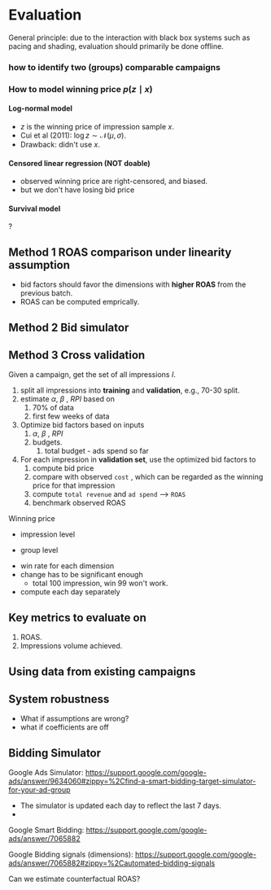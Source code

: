 # Evaluation	

General principle: due to the interaction with black box systems such as pacing and shading, evaluation should primarily be done offline. 



### how to identify two (groups) comparable campaigns







### How to model winning price $p(z\mid x)$

#### Log-normal model

* $z$ is the winning price of impression sample $x$.
* Cui et al (2011): $\log z\sim\mathcal{N}(\mu, \sigma)$.
* Drawback: didn't use $x$. 

#### Censored linear regression (NOT doable)

* observed winning price are right-censored, and biased. 
* but we don't have losing bid price

#### Survival model

?











## Method 1 ROAS comparison under linearity assumption

* bid factors should favor the dimensions with **higher ROAS** from the previous batch.
* ROAS can be computed emprically.



## Method 2 Bid simulator



## Method 3 Cross validation

Given a campaign, get the set of all impressions $I$. 

1. split all impressions into **training** and **validation**, e.g., 70-30 split.
2. estimate $\alpha$,  $\beta$ , $RPI$ based on 
   1. 70% of data
   2. first few weeks of data
3. Optimize bid factors based on inputs
   1. $\alpha$,  $\beta$ , $RPI$ 
   2. budgets. 
      1. total budget - ads spend so far
4. For each impression in **validation set**, use the optimized bid factors to
   1. compute bid price
   2. compare with observed `cost` , which can be regarded as the winning price for that impression
   3. compute `total revenue` and `ad spend` --> `ROAS`
   4. benchmark observed ROAS

Winning price

- impression level 

- group level

  

* win rate for each dimension
* change has to be significant enough
  * total 100 impression, win 99 won't work.
* compute each day separately



## Key metrics to evaluate on 

1. ROAS.
2. Impressions volume achieved.



## Using data from existing campaigns



## System robustness

* What if assumptions are wrong?
* what if coefficients are off





## Bidding Simulator

Google Ads Simulator: https://support.google.com/google-ads/answer/9634060#zippy=%2Cfind-a-smart-bidding-target-simulator-for-your-ad-group

* The simulator is updated each day to reflect the last 7 days.
* 

Google Smart Bidding: https://support.google.com/google-ads/answer/7065882

Google Bidding signals (dimensions): https://support.google.com/google-ads/answer/7065882#zippy=%2Cautomated-bidding-signals



Can we estimate counterfactual ROAS?

